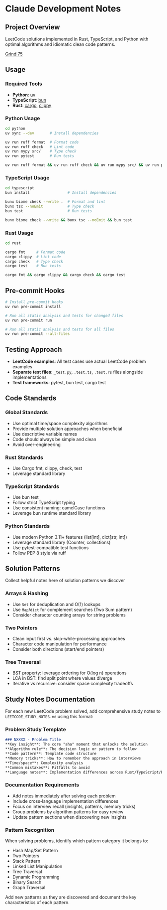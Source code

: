 # Claude Development Notes

## Project Overview

LeetCode solutions implemented in Rust, TypeScript, and Python with optimal
algorithms and idiomatic clean code patterns.

[Grind 75](https://www.techinterviewhandbook.org/grind75/)

## Usage

### Required Tools

- **Python**: [uv](https://docs.astral.sh/uv/getting-started/installation/)
- **TypeScript**: [bun](https://bun.sh/docs/installation)
- **Rust**: [cargo](https://www.rust-lang.org/tools/install),
  [clippy](https://github.com/rust-lang/rust-clippy)

### Python Usage

```bash
cd python
uv sync --dev       # Install dependencies

uv run ruff format  # Format code
uv run ruff check   # Lint code
uv run mypy src/    # Type check
uv run pytest       # Run tests

uv run ruff format && uv run ruff check && uv run mypy src/ && uv run pytest
```

### TypeScript Usage

```bash
cd typescript
bun install                 # Install dependencies

bunx biome check --write .  # Format and lint
bunx tsc --noEmit           # Type check
bun test                    # Run tests

bunx biome check --write && bunx tsc --noEmit && bun test
```

### Rust Usage

```bash
cd rust

cargo fmt     # Format code
cargo clippy  # Lint code
cargo check   # Type check
cargo test    # Run tests

cargo fmt && cargo clippy && cargo check && cargo test
```

## Pre-commit Hooks

```bash
# Install pre-commit hooks
uv run pre-commit install

# Run all static analysis and tests for changed files
uv run pre-commit run

# Run all static analysis and tests for all files
uv run pre-commit --all-files
```

## Testing Approach

- **LeetCode examples**: All test cases use actual LeetCode problem examples
- **Separate test files**: `_test.py`, `.test.ts`, `.test.rs` files alongside
  implementations
- **Test frameworks**: pytest, bun test, cargo test

## Code Standards

### Global Standards

- Use optimal time/space complexity algorithms
- Provide multiple solution approaches when beneficial
- Use descriptive variable names
- Code should always be simple and clean
- Avoid over-engineering

### Rust Standards

- Use Cargo fmt, clippy, check, test
- Leverage standard library

### TypeScript Standards

- Use bun test
- Follow strict TypeScript typing
- Use consistent naming: camelCase functions
- Leverage bun runtime standard library

### Python Standards

- Use modern Python 3.11+ features (list[int], dict[str, int])
- Leverage standard library (Counter, collections)
- Use pytest-compatible test functions
- Follow PEP 8 style via ruff

## Solution Patterns

Collect helpful notes here of solution patterns we discover

### Arrays & Hashing

- Use `Set` for deduplication and O(1) lookups
- Use `Map`/`dict` for complement searches (Two Sum pattern)
- Consider character counting arrays for string problems

### Two Pointers

- Clean input first vs. skip-while-processing approaches
- Character code manipulation for performance
- Consider both directions (start/end pointers)

### Tree Traversal

- BST property: leverage ordering for O(log n) operations
- LCA in BST: find split point where values diverge
- Iterative vs recursive: consider space complexity tradeoffs

## Study Notes Documentation

For each new LeetCode problem solved, add comprehensive study notes to `LEETCODE_STUDY_NOTES.md` using this format:

### Problem Study Template
```markdown
### NXXXX - Problem Title
**Key insight**: The core "aha" moment that unlocks the solution
**Algorithm rule**: The decision logic or pattern to follow
**Code pattern**: Template code structure
**Memory tricks**: How to remember the approach in interviews
**Time/space**: Complexity analysis
**Common mistakes**: Pitfalls to avoid
**Language notes**: Implementation differences across Rust/TypeScript/Python
```

### Documentation Requirements
- Add notes immediately after solving each problem
- Include cross-language implementation differences
- Focus on interview recall (insights, patterns, memory tricks)
- Group problems by algorithm patterns for easy review
- Update pattern sections when discovering new insights

### Pattern Recognition
When solving problems, identify which pattern category it belongs to:
- Hash Map/Set Pattern
- Two Pointers
- Stack Pattern
- Linked List Manipulation
- Tree Traversal
- Dynamic Programming
- Binary Search
- Graph Traversal

Add new patterns as they are discovered and document the key characteristics of each pattern.
